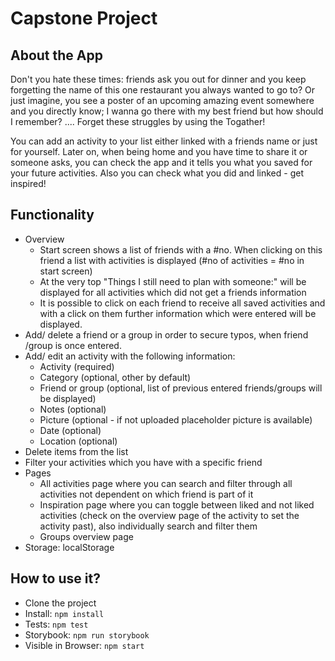 # Capstone Project

## About the App

Don't you hate these times: friends ask you out for dinner and you keep forgetting the name of this one restaurant you always wanted to go to?
Or just imagine, you see a poster of an upcoming amazing event somewhere and you directly know; I wanna go there with my best friend but how should I remember?
.... Forget these struggles by using the Togather!

You can add an activity to your list either linked with a friends name or just for yourself. Later on, when being home and you have time to share it or someone asks, you can check the app and it tells you what you saved for your future activities. Also you can check what you did and linked - get inspired!

## Functionality

- Overview
  - Start screen shows a list of friends with a #no. When clicking on this friend a list with activities is displayed (#no of activities = #no in start screen)
  - At the very top "Things I still need to plan with someone:" will be displayed for all activities which did not get a friends information
  - It is possible to click on each friend to receive all saved activities and with a click on them further information which were entered will be displayed.
- Add/ delete a friend or a group in order to secure typos, when friend /group is once entered.
- Add/ edit an activity with the following information:
  - Activity (required)
  - Category (optional, other by default)
  - Friend or group (optional, list of previous entered friends/groups will be displayed)
  - Notes (optional)
  - Picture (optional - if not uploaded placeholder picture is available)
  - Date (optional)
  - Location (optional)
- Delete items from the list
- Filter your activities which you have with a specific friend
- Pages
  - All activities page where you can search and filter through all activities not dependent on which friend is part of it
  - Inspiration page where you can toggle between liked and not liked activities (check on the overview page of the activity to set the activity past), also individually search and filter them
  - Groups overview page
- Storage: localStorage

## How to use it?

- Clone the project
- Install: `npm install`
- Tests: `npm test`
- Storybook: `npm run storybook`
- Visible in Browser: `npm start`
